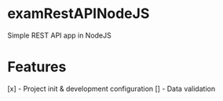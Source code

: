 # examRestAPINodeJS
Simple REST API app in NodeJS

# Features

[x] - Project init & development configuration
[] - Data validation